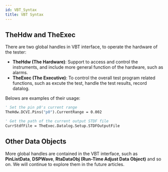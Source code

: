 ```yaml
---
id: VBT_Syntax
title: VBT Syntax
---
```


## TheHdw and TheExec

There are two global handles in VBT interface, to operate the hardware of the tester:

- **TheHdw (The Hardware)**: Support to access and control the instruments, and include more general function of the hardware, such as alarms.
- **TheExec (The Executive)**: To control the overall test program related functions, such as excute the test, handle the test results, record datalog.

Belows are examples of their usage:

```vb
' Set the pin p0's current range
TheHdw.DCVI.Pins("p0").CurrentRange = 0.002

' Get the path of the current output STDF file
CurrStdfFile = TheExec.Datalog.Setup.STDFOutputFile
```

## Other Data Objects

More global handles are contained in the VBT interface, such as **PinListData**, **DSPWave**, **RtaDataObj (Run-Time Adjust Data Object)** and so on. We will continue to explore them in the future articles.
